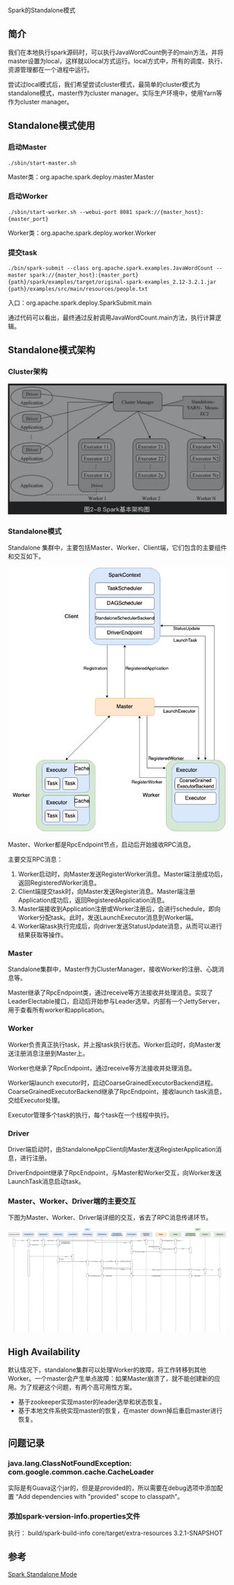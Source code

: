 Spark的Standalone模式


## 简介

我们在本地执行spark源码时，可以执行JavaWordCount例子的main方法，并将master设置为local，这样就以local方式运行。local方式中，所有的调度、执行、资源管理都在一个进程中运行。

尝试过local模式后，我们希望尝试cluster模式，最简单的cluster模式为standalone模式，master作为cluster manager。实际生产环境中，使用Yarn等作为cluster manager。


## Standalone模式使用

### 启动Master

	./sbin/start-master.sh

Master类：org.apache.spark.deploy.master.Master



### 启动Worker

	./sbin/start-worker.sh --webui-port 8081 spark://{master_host}:{master_port}

Worker类：org.apache.spark.deploy.worker.Worker


### 提交task

	./bin/spark-submit --class org.apache.spark.examples.JavaWordCount --master spark://{master_host}:{master_port} {path}/spark/examples/target/original-spark-examples_2.12-3.2.1.jar {path}/examples/src/main/resources/people.txt

入口：org.apache.spark.deploy.SparkSubmit.main

通过代码可以看出，最终通过反射调用JavaWordCount.main方法，执行计算逻辑。

## Standalone模式架构

### Cluster架构

![](https://raw.githubusercontent.com/rainsbaby/notebook/master/imgs/spark/spark_structure.png)

### Standalone模式

Standalone 集群中，主要包括Master、Worker、Client端，它们包含的主要组件和交互如下。

![](https://raw.githubusercontent.com/rainsbaby/notebook/master/imgs/spark/spark_standalone_structure.drawio.png)

Master、Worker都是RpcEndpoint节点，启动后开始接收RPC消息。

主要交互RPC消息：

1. Worker启动时，向Master发送RegisterWorker消息。Master端注册成功后，返回RegisteredWorker消息。
2. Client端提交task时，向Master发送Register消息。Master端注册Application成功后，返回RegisteredApplication消息。
3. Master端接收到Application注册或Worker注册后，会进行schedule，即向Worker分配task。此时，发送LaunchExecutor消息到Worker端。
4. Worker端task执行完成后，向driver发送StatusUpdate消息，从而可以进行结果获取等操作。


### Master

Standalone集群中，Master作为ClusterManager，接收Worker的注册、心跳消息等。

Master继承了RpcEndpoint类，通过receive等方法接收并处理消息。实现了LeaderElectable接口，启动后开始参与Leader选举。内部有一个JettyServer，用于查看所有worker和application。

### Worker

Worker负责真正执行task，并上报task执行状态。Worker启动时，向Master发送注册消息注册到Master上。

Worker也继承了RpcEndpoint，通过receive等方法接收并处理消息。

Worker端launch executor时，启动CoarseGrainedExecutorBackend进程。CoarseGrainedExecutorBackend继承了RpcEndpoint，接收launch task消息，交给Executor处理。

Executor管理多个task的执行，每个task在一个线程中执行。

### Driver

Driver端启动时，由StandaloneAppClient向Master发送RegisterApplication消息，进行注册。

DriverEndpoint继承了RpcEndpoint，与Master和Worker交互，向Worker发送LaunchTask消息启动task。


### Master、Worker、Driver端的主要交互

下图为Master、Worker、Driver端详细的交互，省去了RPC消息传递环节。

![](https://raw.githubusercontent.com/rainsbaby/notebook/master/imgs/spark/spark_standalone_JavaWordCount_flow.drawio.png)




## High Availability

默认情况下，standalone集群可以处理Worker的故障，将工作转移到其他Worker。一个master会产生单点故障：如果Master崩溃了，就不能创建新的应用。为了规避这个问题，有两个高可用性方案。

- 基于zookeeper实现master的leader选举和状态恢复。
- 基于本地文件系统实现master的恢复，在master down掉后重启master进行恢复。


## 问题记录

### java.lang.ClassNotFoundException: com.google.common.cache.CacheLoader

实际是有Guava这个jar的，但是是provided的，所以需要在debug选项中添加配置 “Add dependencies with "provided" scope to classpath”。



### 添加spark-version-info.properties文件

执行：
	 build/spark-build-info core/target/extra-resources 3.2.1-SNAPSHOT
	 
 
## 参考
 [Spark Standalone Mode](https://spark.apache.org/docs/3.2.1/spark-standalone.html)
